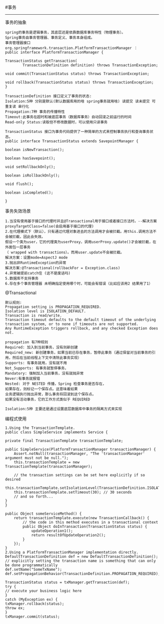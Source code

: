 #事务

------------------------------------------------------------------

事务的抽象
    
    spring的事务是逻辑事务，其底层还是依靠数据库事务特性（物理事务）。
    Spring事务由事务管理器、事务定义、事务本身组成。
    事务管理器接口 org.springframework.transaction.PlatformTransactionManager ：
    public interface PlatformTransactionManager {

    TransactionStatus getTransaction(
            TransactionDefinition definition) throws TransactionException;

    void commit(TransactionStatus status) throws TransactionException;

    void rollback(TransactionStatus status) throws TransactionException;
    }

    TransactionDefinition 接口定义了事务的状态:
    Isolation:5种 分别是默认(默认数据库用的啥 spring事务就用啥) 读提交 读未提交 可重复读 串行化
    Propagation:7种 事务的传播特性 
    Timeout:此事务在超时和被底层事务（数据库事务）自动回滚之前运行的时间
    Read-only Status:读取但不修改数据时，可以使用只读事务

    TransactionStatus 接口为事务代码提供了一种简单的方式来控制事务执行和查询事务状态。
    public interface TransactionStatus extends SavepointManager {

    boolean isNewTransaction();

    boolean hasSavepoint();

    void setRollbackOnly();

    boolean isRollbackOnly();

    void flush();

    boolean isCompleted();

    }




事务失效场景

    1.当没有使用基于接口的代理时并且@Transactional用于接口或者接口方法时。--解决方案 proxyTargetClass=false(会启用基于接口的代理)
    2.在代理模式下（默认），只有通过代理对象进去的方法调用才会被拦截。用this.调用方法不会被拦截，因此会失效。
    假设一个类为user，它的代理类为userProxy，调用userProxy.update()才会被拦截，在外面包一层事务
    （ wrapped with transactions）。而用user.update不会被拦截。
    解决方案：设置mode=AspectJ mode
    3.抛出非RuntimeException的异常
    解决方案:@Transactional(rollbackFor = Exception.class)
    4.异常被提前catch住 (这不是废话吗)
    5.数据库不支持事务
    6.存在多个事务管理器 未明确指定使用哪个时，可能会有错误（比如应该用2 结果用了1） 


@Transactional

    默认规则:
    Propagation setting is PROPAGATION_REQUIRED.
    Isolation level is ISOLATION_DEFAULT.
    Transaction is read/write.
    Transaction timeout defaults to the default timeout of the underlying transaction system, or to none if timeouts are not supported.
    Any RuntimeException triggers rollback, and any checked Exception does not.

    propagation 有7种规则
    Required: 加入到当前事务，没有则新创建
    Required_new: 新创建事务，如果当前已存在事务，暂停此事务（通过保留对当前事务的引用，然后在当前线程上下文中清除此事务实现）
    Supports: 有事务就用，没有就不用
    Not_Supports: 有事务就暂停事务，
    Mandatory: 强制加入当前事务，没有就抛异常
    Never:有事务就报错
    Nested: 对于 NESTED 传播，Spring 检查事务是否存在，
    如果存在，则标记一个保存点。这意味着如果
    业务逻辑执行抛出异常，那么事务将回滚到这个保存点。
    如果没有活动事务，它的工作方式类似于 REQUIRED

    Isolation:5种 主要还是通过设置底层数据库中事务的隔离方式来实现
    

编程式使用

    1.Using the TransactionTemplate.
    public class SimpleService implements Service {

    private final TransactionTemplate transactionTemplate;

    public SimpleService(PlatformTransactionManager transactionManager) {
        Assert.notNull(transactionManager, "The 'transactionManager' argument must not be null.");
        this.transactionTemplate = new TransactionTemplate(transactionManager);

        // the transaction settings can be set here explicitly if so desired
        this.transactionTemplate.setIsolationLevel(TransactionDefinition.ISOLATION_READ_UNCOMMITTED);
        this.transactionTemplate.setTimeout(30); // 30 seconds
        // and so forth...
    }
    }

    public Object someServiceMethod() {
        return transactionTemplate.execute(new TransactionCallback() {
            // the code in this method executes in a transactional context
            public Object doInTransaction(TransactionStatus status) {
                updateOperation1();
                return resultOfUpdateOperation2();
            }
        });
    }
    2.Using a PlatformTransactionManager implementation directly.
    DefaultTransactionDefinition def = new DefaultTransactionDefinition();
    // explicitly setting the transaction name is something that can only be done programmatically
    def.setName("SomeTxName");
    def.setPropagationBehavior(TransactionDefinition.PROPAGATION_REQUIRED);
    
    TransactionStatus status = txManager.getTransaction(def);
    try {
    // execute your business logic here
    }
    catch (MyException ex) {
    txManager.rollback(status);
    throw ex;
    }
    txManager.commit(status);

    
    
    